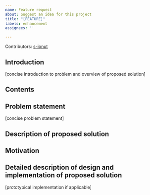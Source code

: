 ```yaml
---
name: Feature request
about: Suggest an idea for this project
title: "[FEATURE]"
labels: enhancement
assignees: ''

---
```


Contributors: [s-ionut](https://github.com/s-ionut)

## Introduction

[concise introduction to problem and overview of proposed solution]

## Contents

## Problem statement
[concise problem statement]

## Description of proposed solution

## Motivation

## Detailed description of design and implementation of proposed solution 
[prototypical implementation if applicable]

